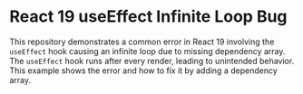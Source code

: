 # React 19 useEffect Infinite Loop Bug

This repository demonstrates a common error in React 19 involving the `useEffect` hook causing an infinite loop due to missing dependency array. The `useEffect` hook runs after every render, leading to unintended behavior. This example shows the error and how to fix it by adding a dependency array.
